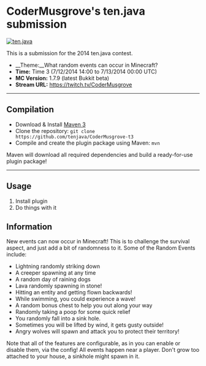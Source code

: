 CoderMusgrove's ten.java submission
==============================

[![ten.java](https://cdn.mediacru.sh/hu4CJqRD7AiB.svg)](https://tenjava.com/)

This is a submission for the 2014 ten.java contest.

- __Theme:__What random events can occur in Minecraft?
- __Time:__ Time 3 (7/12/2014 14:00 to 7/13/2014 00:00 UTC)
- __MC Version:__ 1.7.9 (latest Bukkit beta)
- __Stream URL:__ https://twitch.tv/CoderMusgrove

---------------------------------------

Compilation
-----------

- Download & Install [Maven 3](http://maven.apache.org/download.html)
- Clone the repository: `git clone https://github.com/tenjava/CoderMusgrove-t3`
- Compile and create the plugin package using Maven: `mvn`

Maven will download all required dependencies and build a ready-for-use plugin package!

---------------------------------------

Usage
-----

1. Install plugin
2. Do things with it

Information
-----------

New events can now occur in Minecraft! This is to challenge the survival aspect, and just add a bit of randomness to it.
Some of the Random Events include:
- Lightning randomly striking down
- A creeper spawning at any time 
- A random day of raining dogs 
- Lava randomly spawning in stone!
- Hitting an entity and getting flown backwards!
- While swimming, you could experience a wave!
- A random bonus chest to help you out along your way
- Randomly taking a poop for some quick relief
- You randomly fall into a sink hole.
- Sometimes you will be lifted by wind, it gets gusty outside!
- Angry wolves will spawn and attack you to protect their territory!

Note that all of the features are configurable, as in you can enable or disable them, via the config! All events happen near a player.
Don't grow too attached to your house, a sinkhole might spawn in it.